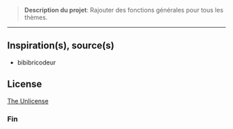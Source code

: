 > **Description du projet**: Rajouter des fonctions générales pour tous les thèmes.

* * *

## Inspiration(s), source(s)

* bibibricodeur

## License

[The Unlicense](https://choosealicense.com/licenses/unlicense/)

### Fin